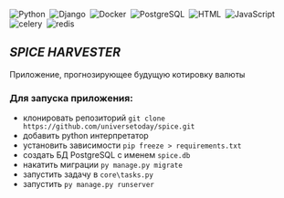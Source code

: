 ![Python](https://img.shields.io/badge/-Python-05122A?style=flat&logo=python)&nbsp;
![Django](https://img.shields.io/badge/-Django-05122A?style=flat&logo=django&logoColor=092E20)&nbsp;
![Docker](https://img.shields.io/badge/-Docker-05122A?style=flat&logo=Docker)&nbsp;
![PostgreSQL](https://img.shields.io/badge/-PostgreSQL-05122A?style=flat&logo=PostgreSQL)&nbsp;
![HTML](https://img.shields.io/badge/-HTML-05122A?style=flat&logo=HTML5)&nbsp;
![JavaScript](https://img.shields.io/badge/-JavaScript-05122A?style=flat&logo=javascript)&nbsp;
![celery](https://img.shields.io/badge/-celery-05122A?style=flat&logo=celery)&nbsp;
![redis](https://img.shields.io/badge/-redis-05122A?style=flat&logo=redis)

## *SPICE HARVESTER*
Приложение, прогнозирующее будущую котировку валюты


### Для запуска приложения:

 - клонировать репозиторий `git clone https://github.com/universetoday/spice.git`
 - добавить python интерпретатор 
 - установить зависимости `pip freeze > requirements.txt`
 - создать БД PostgreSQL с именем `spice.db`
 - накатить миграции `py manage.py migrate`
 - запустить задачу в `core\tasks.py`
 - запустить `py manage.py runserver`
